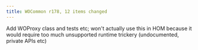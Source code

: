 ```yaml
---
title: WOCommon r178, 12 items changed
---
```


Add WOProxy class and tests etc; won't actually use this in HOM because it would require too much unsupported runtime trickery (undocumented, private APIs etc)
